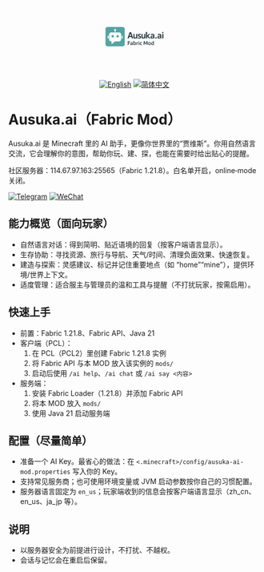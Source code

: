 <p align="center">
  <img src="src/main/resources/assets/ausuka-ai-mod/icon.png" alt="Ausuka.ai" width="128"/>
</p>

<p align="center">
  <a href="README.md"><img src="https://img.shields.io/badge/Language-English-blue?style=flat-square" alt="English"/></a>
  <a href="README.zh-CN.md"><img src="https://img.shields.io/badge/语言-简体中文-green?style=flat-square" alt="简体中文"/></a>
</p>

# Ausuka.ai（Fabric Mod）

Ausuka.ai 是 Minecraft 里的 AI 助手，更像你世界里的“贾维斯”。你用自然语言交流，它会理解你的意图，帮助你玩、建、探，也能在需要时给出贴心的提醒。

社区服务器：114.67.97.163:25565（Fabric 1.21.8）。白名单开启，online‑mode 关闭。

<p>
  <a href="https://t.me/AusukaMisaki"><img src="https://img.shields.io/badge/Telegram-@AusukaMisaki-27A1E3?logo=telegram&style=flat-square" alt="Telegram"/></a>
  <a href="https://weixin.qq.com/"><img src="https://img.shields.io/badge/WeChat-Misaki030112-07C160?logo=wechat&style=flat-square" alt="WeChat"/></a>
</p>

## 能力概览（面向玩家）
- 自然语言对话：得到简明、贴近语境的回复（按客户端语言显示）。
- 生存协助：寻找资源、旅行与导航、天气/时间、清理负面效果、快速恢复。
- 建造与探索：灵感建议、标记并记住重要地点（如 “home”“mine”），提供环境/世界上下文。
- 适度管理：适合服主与管理员的温和工具与提醒（不打扰玩家，按需启用）。

## 快速上手
- 前置：Fabric 1.21.8、Fabric API、Java 21
- 客户端（PCL）：
  1) 在 PCL（PCL2）里创建 Fabric 1.21.8 实例
  2) 将 Fabric API 与本 MOD 放入该实例的 `mods/`
  3) 启动后使用 `/ai help`、`/ai chat` 或 `/ai say <内容>`
- 服务端：
  1) 安装 Fabric Loader（1.21.8）并添加 Fabric API
  2) 将本 MOD 放入 `mods/`
  3) 使用 Java 21 启动服务端

## 配置（尽量简单）
- 准备一个 AI Key。最省心的做法：在 `<.minecraft>/config/ausuka-ai-mod.properties` 写入你的 Key。
- 支持常见服务商；也可使用环境变量或 JVM 启动参数按你自己的习惯配置。
- 服务器语言固定为 `en_us`；玩家端收到的信息会按客户端语言显示（zh_cn、en_us、ja_jp 等）。

## 说明
- 以服务器安全为前提进行设计，不打扰、不越权。
- 会话与记忆会在重启后保留。
